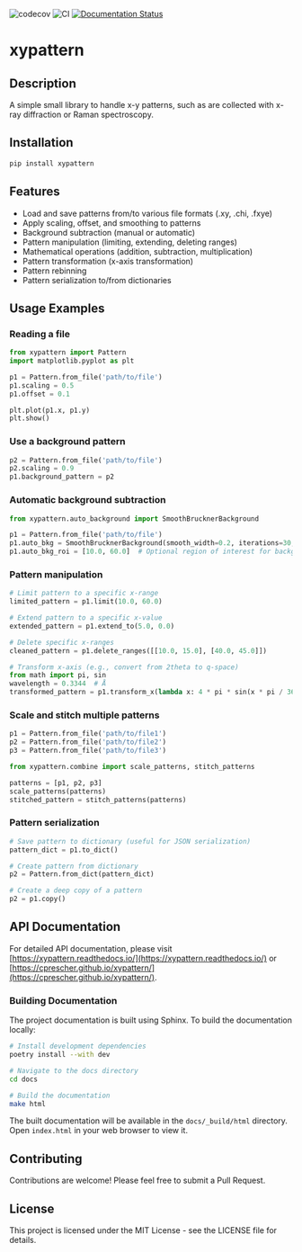 ![codecov](https://codecov.io/gh/CPrescher/xypattern/graph/badge.svg?token=05FUJFOV3R)
![CI](https://github.com/CPrescher/xypattern/actions/workflows/CI.yml/badge.svg)
[![Documentation Status](https://readthedocs.org/projects/xypattern/badge/?version=latest)](https://xypattern.readthedocs.io/en/latest/?badge=latest)

# xypattern

## Description

A simple small library to handle x-y patterns, such as are collected with x-ray diffraction or Raman spectroscopy. 

## Installation

```bash
pip install xypattern
```

## Features

- Load and save patterns from/to various file formats (.xy, .chi, .fxye)
- Apply scaling, offset, and smoothing to patterns
- Background subtraction (manual or automatic)
- Pattern manipulation (limiting, extending, deleting ranges)
- Mathematical operations (addition, subtraction, multiplication)
- Pattern transformation (x-axis transformation)
- Pattern rebinning
- Pattern serialization to/from dictionaries

## Usage Examples

### Reading a file
```python
from xypattern import Pattern
import matplotlib.pyplot as plt

p1 = Pattern.from_file('path/to/file')
p1.scaling = 0.5
p1.offset = 0.1

plt.plot(p1.x, p1.y)
plt.show()
```

### Use a background pattern

```python
p2 = Pattern.from_file('path/to/file')
p2.scaling = 0.9
p1.background_pattern = p2
```

### Automatic background subtraction

```python
from xypattern.auto_background import SmoothBrucknerBackground

p1 = Pattern.from_file('path/to/file')
p1.auto_bkg = SmoothBrucknerBackground(smooth_width=0.2, iterations=30, cheb_order=20)
p1.auto_bkg_roi = [10.0, 60.0]  # Optional region of interest for background calculation
```

### Pattern manipulation

```python
# Limit pattern to a specific x-range
limited_pattern = p1.limit(10.0, 60.0)

# Extend pattern to a specific x-value
extended_pattern = p1.extend_to(5.0, 0.0)

# Delete specific x-ranges
cleaned_pattern = p1.delete_ranges([[10.0, 15.0], [40.0, 45.0]])

# Transform x-axis (e.g., convert from 2theta to q-space)
from math import pi, sin
wavelength = 0.3344  # Å
transformed_pattern = p1.transform_x(lambda x: 4 * pi * sin(x * pi / 360) / wavelength)
```

### Scale and stitch multiple patterns

```python
p1 = Pattern.from_file('path/to/file1')
p2 = Pattern.from_file('path/to/file2')
p3 = Pattern.from_file('path/to/file3')

from xypattern.combine import scale_patterns, stitch_patterns

patterns = [p1, p2, p3]
scale_patterns(patterns)
stitched_pattern = stitch_patterns(patterns)
```

### Pattern serialization

```python
# Save pattern to dictionary (useful for JSON serialization)
pattern_dict = p1.to_dict()

# Create pattern from dictionary
p2 = Pattern.from_dict(pattern_dict)

# Create a deep copy of a pattern
p2 = p1.copy()
```

## API Documentation

For detailed API documentation, please visit [https://xypattern.readthedocs.io/](https://xypattern.readthedocs.io/) or [https://cprescher.github.io/xypattern/](https://cprescher.github.io/xypattern/).

### Building Documentation

The project documentation is built using Sphinx. To build the documentation locally:

```bash
# Install development dependencies
poetry install --with dev

# Navigate to the docs directory
cd docs

# Build the documentation
make html
```

The built documentation will be available in the `docs/_build/html` directory. Open `index.html` in your web browser to view it.

## Contributing

Contributions are welcome! Please feel free to submit a Pull Request.

## License

This project is licensed under the MIT License - see the LICENSE file for details. 

